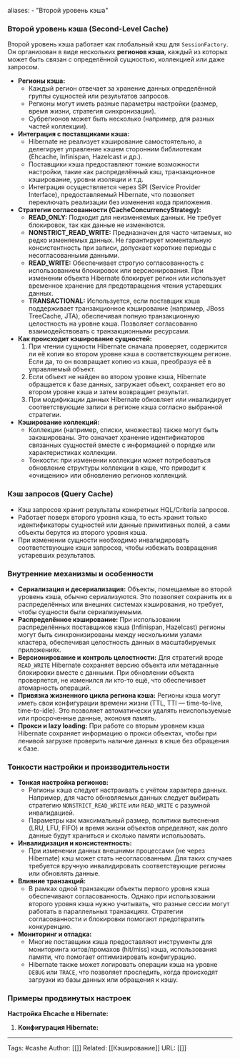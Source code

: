 aliases: 
	- "Второй уровень кэша"
### Второй уровень кэша (Second-Level Cache)

Второй уровень кэша работает как глобальный кэш для `SessionFactory`. Он организован в виде нескольких **регионов кэша**, каждый из которых может быть связан с определённой сущностью, коллекцией или даже запросом.

- **Регионы кэша:**
    - Каждый регион отвечает за хранение данных определённой группы сущностей или результатов запросов.
    - Регионы могут иметь разные параметры настройки (размер, время жизни, стратегия синхронизации).
    - Субрегионов может быть несколько (например, для разных частей коллекции).
- **Интеграция с поставщиками кэша:**
    - Hibernate не реализует кэширование самостоятельно, а делегирует управление кэшем сторонним библиотекам (Ehcache, Infinispan, Hazelcast и др.).
    - Поставщики кэша предоставляют тонкие возможности настройки, такие как распределённый кэш, транзакционное кэширование, уровни изоляции и т.д.
    - Интеграция осуществляется через SPI (Service Provider Interface), предоставляемый Hibernate, что позволяет переключать реализации без изменения кода приложения.
- **Стратегии согласованности (CacheConcurrencyStrategy):**
    - **READ_ONLY:** Подходит для неизменяемых данных. Не требует блокировок, так как данные не изменяются.
    - **NONSTRICT_READ_WRITE:** Предназначен для часто читаемых, но редко изменяемых данных. Не гарантирует моментальную консистентность при записи, допускает короткие периоды с несогласованными данными.
    - **READ_WRITE:** Обеспечивает строгую согласованность с использованием блокировок или версионирования. При изменении объекта Hibernate блокирует регион или использует временное хранение для предотвращения чтения устаревших данных.
    - **TRANSACTIONAL:** Используется, если поставщик кэша поддерживает транзакционное кэширование (например, JBoss TreeCache, JTA), обеспечивая полную транзакционную целостность на уровне кэша. Позволяет согласованно взаимодействовать с транзакционными ресурсами.
- **Как происходит кэширование сущностей:**
    1. При чтении сущности Hibernate сначала проверяет, содержится ли её копия во втором уровне кэша в соответствующем регионе. Если да, то он возвращает копию из кэша, преобразуя её в управляемый объект.
    2. Если объект не найден во втором уровне кэша, Hibernate обращается к базе данных, загружает объект, сохраняет его во втором уровне кэша и затем возвращает результат.
    3. При модификации данных Hibernate обновляет или инвалидирует соответствующие записи в регионе кэша согласно выбранной стратегии.
- **Кэширование коллекций:**
    - Коллекции (например, списки, множества) также могут быть закэшированы. Это означает хранение идентификаторов связанных сущностей вместе с информацией о порядке или характеристиках коллекции.
    - Тонкости: при изменении коллекции может потребоваться обновление структуры коллекции в кэше, что приводит к «очищению» или обновлению регионов коллекций.

### Кэш запросов (Query Cache)
- Кэш запросов хранит результаты конкретных HQL/Criteria запросов.
- Работает поверх второго уровня кэша, то есть хранит только идентификаторы сущностей или данные примитивных полей, а сами объекты берутся из второго уровня кэша.
- При изменении сущности необходимо инвалидировать соответствующие кэши запросов, чтобы избежать возвращения устаревших результатов.

### Внутренние механизмы и особенности
- **Сериализация и десериализация:** Объекты, помещаемые во второй уровень кэша, обычно сериализуются. Это позволяет сохранить их в распределённых или внешних системах кэширования, но требует, чтобы сущности были сериализуемыми.
- **Распределённое кэширование:** При использовании распределённых поставщиков кэша (Infinispan, Hazelcast) регионы могут быть синхронизированы между несколькими узлами кластера, обеспечивая целостность данных в масштабируемых приложениях.
- **Версионирование и контроль целостности:** Для стратегий вроде `READ_WRITE` Hibernate сохраняет версию объекта или метаданные блокировки вместе с данными. При обновлении объекта проверяется, не изменился ли кто-то ещё, что обеспечивает атомарность операций.
- **Привязка жизненного цикла региона кэша:** Регионы кэша могут иметь свои конфигурации времени жизни (TTL, TTI — time-to-live, time-to-idle). Это позволяет автоматически удалять неиспользуемые или просроченные данные, экономя память.
- **Прокси и lazy loading:** При работе со вторым уровнем кэша Hibernate сохраняет информацию о прокси объектах, чтобы при ленивой загрузке проверить наличие данных в кэше без обращения к базе.

### Тонкости настройки и производительности
- **Тонкая настройка регионов:**
    - Регионы кэша следует настраивать с учётом характера данных. Например, для часто обновляемых данных следует выбирать стратегию `NONSTRICT_READ_WRITE` или `READ_WRITE` с разумной инвалидацией.
    - Параметры как максимальный размер, политики вытеснения (LRU, LFU, FIFO) и время жизни объектов определяют, как долго данные будут храниться и сколько памяти использовать.
- **Инвалидизация и консистентность:**
    - При изменении данных внешними процессами (не через Hibernate) кэш может стать несогласованным. Для таких случаев требуется вручную инвалидировать соответствующие регионы или обновлять данные.
- **Влияние транзакций:**
    - В рамках одной транзакции объекты первого уровня кэша обеспечивают согласованность. Однако при использовании второго уровня кэша нужно учитывать, что разные сессии могут работать в параллельных транзакциях. Стратегии согласованности и блокировки помогают предотвратить конкуренцию.
- **Мониторинг и отладка:**
    - Многие поставщики кэша предоставляют инструменты для мониторинга хитов/промахов (hit/miss) кэша, использования памяти, что помогает оптимизировать конфигурацию.
    - Hibernate также может логировать операции кэша на уровне `DEBUG` или `TRACE`, что позволяет проследить, когда происходят загрузки из базы данных или обращения к кэшу.

### Примеры продвинутых настроек
**Настройка Ehcache в Hibernate:**
1. **Конфигурация Hibernate:**
    

---
Tags: #cashe
Author: [[]]
Related: [[Кэширование]]
URL: [[]]